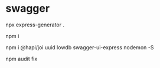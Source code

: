 # swagger

npx express-generator .

npm i

npm i @hapi/joi uuid lowdb swagger-ui-express nodemon -S

npm audit fix
